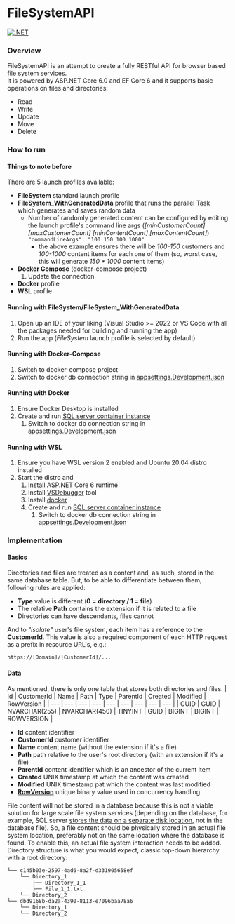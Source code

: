 # FileSystemAPI
[![.NET](https://github.com/zagorec92/FileSystemAPI/actions/workflows/dotnet.yml/badge.svg?branch=master)](https://github.com/zagorec92/FileSystemAPI/actions/workflows/dotnet.yml)

### Overview
FileSystemAPI is an attempt to create a fully RESTful API for browser based file system services.  
It is powered by ASP.NET Core 6.0 and EF Core 6 and it supports basic operations on files and directories:
* Read
* Write
* Update
* Move
* Delete

### How to run
#### Things to note before
There are 5 launch profiles available:
* **FileSystem** standard launch profile
* **FileSystem_WithGeneratedData** profile that runs the parallel [Task](https://learn.microsoft.com/en-us/dotnet/api/system.threading.tasks.task?view=net-6.0) which generates and saves random data
    * Number of randomly generated content can be configured by editing the launch profile's command line args (_[minCustomerCount] [maxCustomerCount] [minContentCount] [maxContentCount]_)  
    ```"commandLineArgs": "100 150 100 1000"```
      * the above example ensures there will be _100-150_ customers and _100-1000_ content items for each one of them (so, worst case, this will generate _150 * 1000_ content items)
* **Docker Compose** (docker-compose project)
  1. Update the connection
* **Docker** profile
* **WSL** profile
#### Running with FileSystem/FileSystem_WithGeneratedData
1. Open up an IDE of your liking (Visual Studio >= 2022 or VS Code with all the packages needed for building and running the app)
2. Run the app (_FileSystem_ launch profile is selected by default)
#### Running with Docker-Compose
  1. Switch to docker-compose project
  2. Switch to docker db connection string in [appsettings.Development.json](https://github.com/zagorec92/FileSystemAPI/blob/master/FileSystemAPI/FileSystem.API/appsettings.Development.json#L10)
#### Running with Docker
  1. Ensure Docker Desktop is installed
  2. Create and run [SQL server container instance](https://learn.microsoft.com/en-us/sql/linux/quickstart-install-connect-docker?view=sql-server-ver16&pivots=cs1-cmd)
      1. Switch to docker db connection string in [appsettings.Development.json](https://github.com/zagorec92/FileSystemAPI/blob/master/FileSystemAPI/FileSystem.API/appsettings.Development.json#L10)
#### Running with WSL
  1. Ensure you have WSL version 2 enabled and Ubuntu 20.04 distro installed
  2. Start the distro and
      1. Install ASP.NET Core 6 runtime
      2. Install [VSDebugger](https://vsdebugger.azureedge.net/vsdbg-17-4-11017-1/vsdbg-linux-x64.tar.gz) tool
      3. Install [docker](https://docs.docker.com/engine/install/ubuntu/)
      4. Create and run [SQL server container instance](https://learn.microsoft.com/en-us/sql/linux/quickstart-install-connect-docker?view=sql-server-ver16&pivots=cs1-cmd)
          1. Switch to docker db connection string in [appsettings.Development.json](https://github.com/zagorec92/FileSystemAPI/blob/master/FileSystemAPI/FileSystem.API/appsettings.Development.json#L10)

### Implementation
#### Basics
Directories and files are treated as a content and, as such, stored in the same database table. But, to be able to differentiate between them, following rules are applied:
* **Type** value is different (**0 = directory / 1 = file**)
* The relative **Path** contains the extension if it is related to a file
* Directories can have descendants, files cannot  

And to _"isolate"_ user's file system, each item has a reference to the **CustomerId**. This value is also a required component of each HTTP request as a prefix in resource URL's, e.g.:
```
https://[Domain]/[CustomerId]/...
```
#### Data 
As mentioned, there is only one table that stores both directories and files.
| Id  | CustomerId | Name | Path | Type | ParentId | Created | Modified | RowVersion |
| --- | --- | --- | --- | --- | --- | --- | --- | --- |
| GUID  | GUID  | NVARCHAR(255) | NVARCHAR(450) | TINYINT  | GUID | BIGINT  | BIGINT  | ROWVERSION |

* **Id** content identifier
* **CustomerId** customer identifier
* **Name** content name (without the extension if it's a file)
* **Path** path relative to the user's root directory (with an extension if it's a file)
* **ParentId** content identifier which is an ancestor of the current item
* **Created** UNIX timestamp at which the content was created
* **Modified** UNIX timestamp pat which the content was last modified
* **[RowVersion](https://learn.microsoft.com/en-us/sql/t-sql/data-types/rowversion-transact-sql?view=sql-server-ver16)** unique binary value used in concurrency handling

File content will not be stored in a database because this is not a viable solution for large scale file system services (depending on the database, for example, SQL server [stores the data on a separate disk location](https://learn.microsoft.com/en-us/sql/relational-databases/blob/filestream-sql-server?view=sql-server-ver16), not in the database file). So, a file content should be physically stored in an actual file system location, preferably not on the same location where the database is found. To enable this, an actual file system interaction needs to be added.  
Directory structure is what you would expect, classic top-down hierarchy with a root directory:
```
└── c145b03e-2597-4ad6-8a2f-d331905658ef
    └── Directory_1
        ├── Directory_1_1
        ├── File_1_1.txt     
    └── Directory_2
└── dbd9168b-da2a-4390-8113-e7096baa78a6
    └── Directory_1   
    └── Directory_2
```
